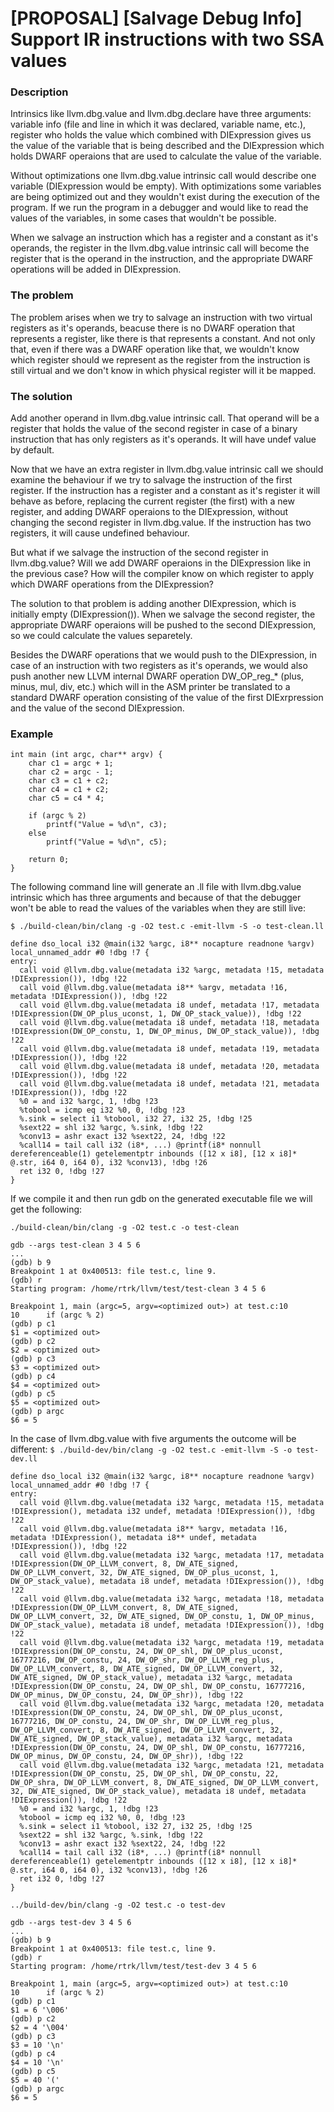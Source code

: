 
# [PROPOSAL] [Salvage Debug Info] Support IR instructions with two SSA values

### Description

Intrinsics like llvm.dbg.value and llvm.dbg.declare have three
arguments: variable info (file and line in which it was declared,
variable name, etc.), register who holds the value which combined
with DIExpression gives us the value of the variable that is being
described and the DIExpression which holds DWARF operaions that are
used to calculate the value of the variable.

Without optimizations one llvm.dbg.value intrinsic call would describe
one variable (DIExpression would be empty).
With optimizations some variables are being optimized out and they
wouldn't exist during the execution of the program. If we run
the program in a debugger and would like to read the values of the
variables, in some cases that wouldn't be possible.

When we salvage an instruction which has a register and a constant as
it's operands, the register in the llvm.dbg.value intrinsic call will
become the register that is the operand in the instruction, and the
appropriate DWARF operations will be added in DIExpression.

### The problem

The problem arises when we try to salvage an instruction with two virtual
registers as it's operands, beacuse there is no DWARF operation that
represents a register, like there is that represents a constant. And not
only that, even if there was a DWARF operation like that, we wouldn't know
which register should we represent as the register from the instruction is
still virtual and we don't know in which physical register will it be mapped.


### The solution

Add another operand in llvm.dbg.value intrinsic call. That operand will be a
register that holds the value of the second register in case of a binary
instruction that has only registers as it's operands.
It will have undef value by default.

Now that we have an extra register in llvm.dbg.value intrinsic call we should
examine the behaviour if we try to salvage the instruction of the first register.
If the instruction has a register and a constant as it's register it will behave
as before, replacing the current register (the first) with a new register, and
adding DWARF operaions to the DIExpression, without changing the second register
in llvm.dbg.value.
If the instruction has two registers, it will cause undefined behaviour.

But what if we salvage the instruction of the second register in llvm.dbg.value?
Will we add DWARF operaions in the DIExpression like in the previous case?
How will the compiler know on which register to apply which DWARF operations
from the DIExpression?

The solution to that problem is adding another DIExpression, which is initially
empty (DIExpression()).
When we salvage the second register, the appropriate DWARF operaions will be pushed
to the second DIExpression, so we could calculate the values separetely.

Besides the DWARF operations that we would push to the DIExpression, in case
of an instruction with two registers as it's operands, we would also push another
new LLVM internal DWARF operation DW_OP_reg_* (plus, minus, mul, div, etc.) which
will in the ASM printer be translated to a standard DWARF operation consisting of
the value of the first DIExrpression and the value of the second DIExpression.

### Example

```
int main (int argc, char** argv) {
    char c1 = argc + 1;
    char c2 = argc - 1;
    char c3 = c1 + c2;
    char c4 = c1 + c2;
    char c5 = c4 * 4;

    if (argc % 2)
        printf("Value = %d\n", c3);
    else
        printf("Value = %d\n", c5);

    return 0;
}
```

The following command line will generate an .ll file with llvm.dbg.value intrinsic
which has three arguments and because of that the debugger won't be able to read
the values of the variables when they are still live:

`$ ./build-clean/bin/clang -g -O2 test.c -emit-llvm -S -o test-clean.ll`

```
define dso_local i32 @main(i32 %argc, i8** nocapture readnone %argv) local_unnamed_addr #0 !dbg !7 {
entry:
  call void @llvm.dbg.value(metadata i32 %argc, metadata !15, metadata !DIExpression()), !dbg !22
  call void @llvm.dbg.value(metadata i8** %argv, metadata !16, metadata !DIExpression()), !dbg !22
  call void @llvm.dbg.value(metadata i8 undef, metadata !17, metadata !DIExpression(DW_OP_plus_uconst, 1, DW_OP_stack_value)), !dbg !22
  call void @llvm.dbg.value(metadata i8 undef, metadata !18, metadata !DIExpression(DW_OP_constu, 1, DW_OP_minus, DW_OP_stack_value)), !dbg !22
  call void @llvm.dbg.value(metadata i8 undef, metadata !19, metadata !DIExpression()), !dbg !22
  call void @llvm.dbg.value(metadata i8 undef, metadata !20, metadata !DIExpression()), !dbg !22
  call void @llvm.dbg.value(metadata i8 undef, metadata !21, metadata !DIExpression()), !dbg !22
  %0 = and i32 %argc, 1, !dbg !23
  %tobool = icmp eq i32 %0, 0, !dbg !23
  %.sink = select i1 %tobool, i32 27, i32 25, !dbg !25
  %sext22 = shl i32 %argc, %.sink, !dbg !22
  %conv13 = ashr exact i32 %sext22, 24, !dbg !22
  %call14 = tail call i32 (i8*, ...) @printf(i8* nonnull dereferenceable(1) getelementptr inbounds ([12 x i8], [12 x i8]* @.str, i64 0, i64 0), i32 %conv13), !dbg !26
  ret i32 0, !dbg !27
}
```

If we compile it and then run gdb on the generated executable file
we will get the following:

`./build-clean/bin/clang -g -O2 test.c -o test-clean`
```
gdb --args test-clean 3 4 5 6
...
(gdb) b 9
Breakpoint 1 at 0x400513: file test.c, line 9.
(gdb) r
Starting program: /home/rtrk/llvm/test/test-clean 3 4 5 6

Breakpoint 1, main (argc=5, argv=<optimized out>) at test.c:10
10	    if (argc % 2)
(gdb) p c1
$1 = <optimized out>
(gdb) p c2
$2 = <optimized out>
(gdb) p c3
$3 = <optimized out>
(gdb) p c4
$4 = <optimized out>
(gdb) p c5
$5 = <optimized out>
(gdb) p argc
$6 = 5
```

In the case of llvm.dbg.value with five arguments the outcome will be
different:
`$ ./build-dev/bin/clang -g -O2 test.c -emit-llvm -S -o test-dev.ll`

```
define dso_local i32 @main(i32 %argc, i8** nocapture readnone %argv) local_unnamed_addr #0 !dbg !7 {
entry:
  call void @llvm.dbg.value(metadata i32 %argc, metadata !15, metadata !DIExpression(), metadata i32 undef, metadata !DIExpression()), !dbg !22
  call void @llvm.dbg.value(metadata i8** %argv, metadata !16, metadata !DIExpression(), metadata i8** undef, metadata !DIExpression()), !dbg !22
  call void @llvm.dbg.value(metadata i32 %argc, metadata !17, metadata !DIExpression(DW_OP_LLVM_convert, 8, DW_ATE_signed, DW_OP_LLVM_convert, 32, DW_ATE_signed, DW_OP_plus_uconst, 1, DW_OP_stack_value), metadata i8 undef, metadata !DIExpression()), !dbg !22
  call void @llvm.dbg.value(metadata i32 %argc, metadata !18, metadata !DIExpression(DW_OP_LLVM_convert, 8, DW_ATE_signed, DW_OP_LLVM_convert, 32, DW_ATE_signed, DW_OP_constu, 1, DW_OP_minus, DW_OP_stack_value), metadata i8 undef, metadata !DIExpression()), !dbg !22
  call void @llvm.dbg.value(metadata i32 %argc, metadata !19, metadata !DIExpression(DW_OP_constu, 24, DW_OP_shl, DW_OP_plus_uconst, 16777216, DW_OP_constu, 24, DW_OP_shr, DW_OP_LLVM_reg_plus, DW_OP_LLVM_convert, 8, DW_ATE_signed, DW_OP_LLVM_convert, 32, DW_ATE_signed, DW_OP_stack_value), metadata i32 %argc, metadata !DIExpression(DW_OP_constu, 24, DW_OP_shl, DW_OP_constu, 16777216, DW_OP_minus, DW_OP_constu, 24, DW_OP_shr)), !dbg !22
  call void @llvm.dbg.value(metadata i32 %argc, metadata !20, metadata !DIExpression(DW_OP_constu, 24, DW_OP_shl, DW_OP_plus_uconst, 16777216, DW_OP_constu, 24, DW_OP_shr, DW_OP_LLVM_reg_plus, DW_OP_LLVM_convert, 8, DW_ATE_signed, DW_OP_LLVM_convert, 32, DW_ATE_signed, DW_OP_stack_value), metadata i32 %argc, metadata !DIExpression(DW_OP_constu, 24, DW_OP_shl, DW_OP_constu, 16777216, DW_OP_minus, DW_OP_constu, 24, DW_OP_shr)), !dbg !22
  call void @llvm.dbg.value(metadata i32 %argc, metadata !21, metadata !DIExpression(DW_OP_constu, 25, DW_OP_shl, DW_OP_constu, 22, DW_OP_shra, DW_OP_LLVM_convert, 8, DW_ATE_signed, DW_OP_LLVM_convert, 32, DW_ATE_signed, DW_OP_stack_value), metadata i8 undef, metadata !DIExpression()), !dbg !22
  %0 = and i32 %argc, 1, !dbg !23
  %tobool = icmp eq i32 %0, 0, !dbg !23
  %.sink = select i1 %tobool, i32 27, i32 25, !dbg !25
  %sext22 = shl i32 %argc, %.sink, !dbg !22
  %conv13 = ashr exact i32 %sext22, 24, !dbg !22
  %call14 = tail call i32 (i8*, ...) @printf(i8* nonnull dereferenceable(1) getelementptr inbounds ([12 x i8], [12 x i8]* @.str, i64 0, i64 0), i32 %conv13), !dbg !26
  ret i32 0, !dbg !27
}
```

`../build-dev/bin/clang -g -O2 test.c -o test-dev`
```
gdb --args test-dev 3 4 5 6
...
(gdb) b 9
Breakpoint 1 at 0x400513: file test.c, line 9.
(gdb) r
Starting program: /home/rtrk/llvm/test/test-dev 3 4 5 6

Breakpoint 1, main (argc=5, argv=<optimized out>) at test.c:10
10	    if (argc % 2)
(gdb) p c1
$1 = 6 '\006'
(gdb) p c2
$2 = 4 '\004'
(gdb) p c3
$3 = 10 '\n'
(gdb) p c4
$4 = 10 '\n'
(gdb) p c5
$5 = 40 '('
(gdb) p argc
$6 = 5
```
